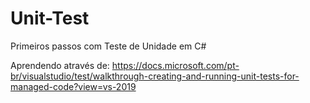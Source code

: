 # Unit-Test
Primeiros passos com Teste de Unidade em C#

Aprendendo através de: https://docs.microsoft.com/pt-br/visualstudio/test/walkthrough-creating-and-running-unit-tests-for-managed-code?view=vs-2019
